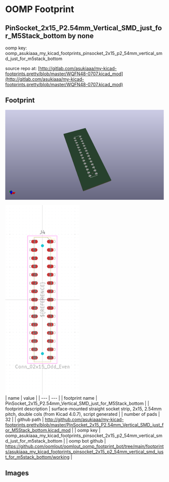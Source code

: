 # OOMP Footprint  
## PinSocket_2x15_P2.54mm_Vertical_SMD_just_for_M5Stack_bottom  by none  
  
oomp key: oomp_asukiaaa_my_kicad_footprints_pinsocket_2x15_p2_54mm_vertical_smd_just_for_m5stack_bottom  
  
source repo at: [http://gitlab.com/asukiaaa/my-kicad-footprints.pretty/blob/master/WQFN48-0707.kicad_mod](http://gitlab.com/asukiaaa/my-kicad-footprints.pretty/blob/master/WQFN48-0707.kicad_mod)  
## Footprint  
  
[![working_kicad_pcb_3d.png](working_kicad_pcb_3d_600.png)](working_kicad_pcb_3d.png)  
  
[![working.png](working_600.png)](working.png)  
| name | value | 
| --- | --- | 
| footprint name | PinSocket_2x15_P2.54mm_Vertical_SMD_just_for_M5Stack_bottom | 
| footprint description | surface-mounted straight socket strip, 2x15, 2.54mm pitch, double cols (from Kicad 4.0.7), script generated | 
| number of pads | 32 | 
| github path | http://github.com/asukiaaa/my-kicad-footprints.pretty/blob/master/PinSocket_2x15_P2.54mm_Vertical_SMD_just_for_M5Stack_bottom.kicad_mod | 
| oomp key | oomp_asukiaaa_my_kicad_footprints_pinsocket_2x15_p2_54mm_vertical_smd_just_for_m5stack_bottom | 
| oomp bot github | https://github.com/oomlout/oomlout_oomp_footprint_bot/tree/main/footprints/asukiaaa_my_kicad_footprints_pinsocket_2x15_p2_54mm_vertical_smd_just_for_m5stack_bottom/working | 
## Images  
